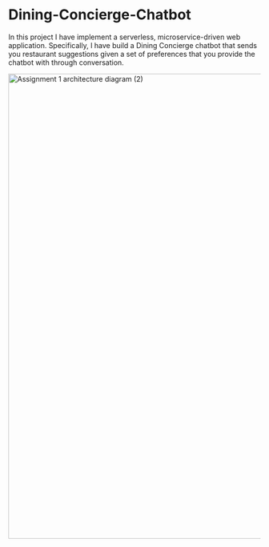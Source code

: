 # Dining-Concierge-Chatbot

In this project I have implement a serverless, microservice-driven web application. Specifically, I have build a Dining Concierge chatbot that sends you restaurant suggestions given a set of preferences that you provide the chatbot with through conversation.


<img width="929" alt="Assignment 1 architecture diagram (2)" src="https://user-images.githubusercontent.com/85689959/136675790-24f28e24-45d6-4df2-85e0-4956405b6f88.png">
